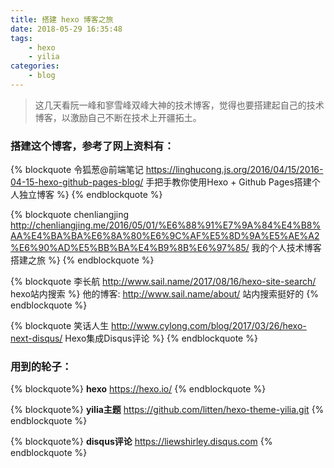 ```yaml
---
title: 搭建 hexo 博客之旅
date: 2018-05-29 16:35:48
tags:
    - hexo
    - yilia
categories:
    - blog
---
```

> 这几天看阮一峰和寥雪峰双峰大神的技术博客，觉得也要搭建起自己的技术博客，以激励自己不断在技术上开疆拓土。

<!-- more -->
### 搭建这个博客，参考了网上资料有：
{% blockquote 令狐葱@前端笔记 https://linghucong.js.org/2016/04/15/2016-04-15-hexo-github-pages-blog/ 手把手教你使用Hexo + Github Pages搭建个人独立博客 %}
{% endblockquote %}

{% blockquote chenliangjing http://chenliangjing.me/2016/05/01/%E6%88%91%E7%9A%84%E4%B8%AA%E4%BA%BA%E6%8A%80%E6%9C%AF%E5%8D%9A%E5%AE%A2%E6%90%AD%E5%BB%BA%E4%B9%8B%E6%97%85/ 我的个人技术博客搭建之旅 %}
{% endblockquote %}

{% blockquote 李长航 http://www.sail.name/2017/08/16/hexo-site-search/ hexo站内搜索 %}
他的博客: http://www.sail.name/about/ 站内搜索挺好的
{% endblockquote %}

{% blockquote 笑话人生 http://www.cylong.com/blog/2017/03/26/hexo-next-disqus/ Hexo集成Disqus评论  %}
{% endblockquote %}

### 用到的轮子：
{% blockquote%}
**hexo** https://hexo.io/
{% endblockquote %}

{% blockquote%}
**yilia主题** https://github.com/litten/hexo-theme-yilia.git
{% endblockquote %}

{% blockquote%}
**disqus评论** https://liewshirley.disqus.com
{% endblockquote %}